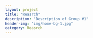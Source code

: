 ```yaml
---
layout: project
title: "Reasrch"
description: "Description of Group #1"
header-img: "img/home-bg-1.jpg"
category: Reasrch
---
```

